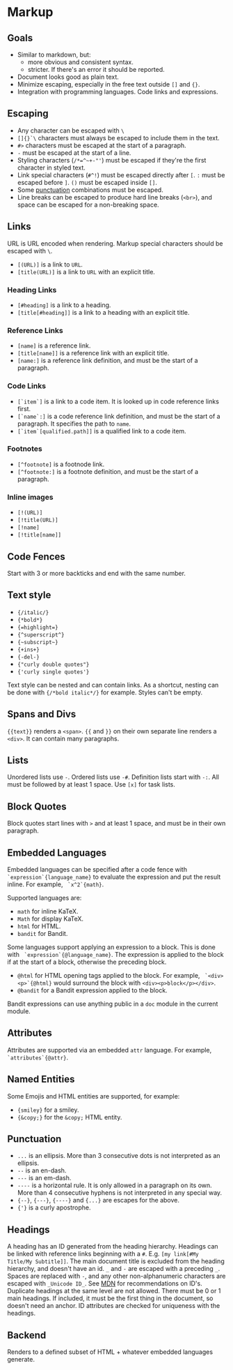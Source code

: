 # Markup

## Goals

- Similar to markdown, but:
  - more obvious and consistent syntax.
  - stricter. If there's an error it should be reported.
- Document looks good as plain text.
- Minimize escaping, especially in the free text outside `[]` and `{}`.
- Integration with programming languages. Code links and expressions.

## Escaping

- Any character can be escaped with `\`
- ``[]{}`\`` characters must always be escaped to include them in the text.
- `#>` characters must be escaped at the start of a paragraph.
- `-` must be escaped at the start of a line.
- Styling characters (`/*=^~+-"'`) must be escaped if they're the first character in styled text.
- Link special characters (`#^!`) must be escaped directly after `[`. `:` must be escaped before `]`. `()` must be escaped inside `[]`.
- Some [punctuation](#punctuation) combinations must be escaped.
- Line breaks can be escaped to produce hard line breaks (`<br>`), and space can be escaped for a non-breaking space.

## Links

URL is URL encoded when rendering. Markup special characters should be escaped with `\`.

- `[(URL)]` is a link to `URL`.
- `[title(URL)]` is a link to `URL` with an explicit title.

### Heading Links

- `[#heading]` is a link to a heading.
- `[title[#heading]]` is a link to a heading with an explicit title.

### Reference Links

- `[name]` is a reference link.
- `[title[name]]` is a reference link with an explicit title.
- `[name:]` is a reference link definition, and must be the start of a paragraph.

### Code Links

- ``[`item`]`` is a link to a code item. It is looked up in code reference links first.
- ``[`name`:]`` is a code reference link definition, and must be the start of a paragraph. It specifies the path to `name`.
- ``[`item`[qualified.path]]`` is a qualified link to a code item.

### Footnotes

- `[^footnote]` is a footnode link.
- `[^footnote:]` is a footnote definition, and must be the start of a paragraph.

### Inline images

- `[!(URL)]`
- `[!title(URL)]`
- `[!name]`
- `[!title[name]]`

## Code Fences

Start with 3 or more backticks and end with the same number.

## Text style

- `{/italic/}`
- `{*bold*}`
- `{=highlight=}`
- `{^superscript^}`
- `{~subscript~}`
- `{+ins+}`
- `{-del-}`
- `{"curly double quotes"}`
- `{'curly single quotes'}`

Text style can be nested and can contain links. As a shortcut, nesting can be done with `{/*bold italic*/}` for example. Styles can't be empty.

## Spans and Divs

`{{text}}` renders a `<span>`.
`{{` and `}}` on their own separate line renders a `<div>`. It can contain many paragraphs.

## Lists

Unordered lists use `-`. Ordered lists use `-#`. Definition lists start with `-:`. All must be followed by at least 1 space. Use `[x]` for task lists.

## Block Quotes

Block quotes start lines with `>` and at least 1 space, and must be in their own paragraph.

## Embedded Languages

Embedded languages can be specified after a code fence with `` `expression`{language_name}`` to evaluate the expression and put the result inline. For example, `` `x^2`{math}``.

Supported languages are:

- `math` for inline KaTeX.
- `Math` for display KaTeX.
- `html` for HTML.
- `bandit` for Bandit.

Some languages support applying an expression to a block. This is done with `` `expression`{@language_name}``. The expression is applied to the block if at the start of a block, otherwise the preceding block.

- `@html` for HTML opening tags applied to the block. For example, `` `<div><p>`{@html}`` would surround the block with `<div><p>block</p></div>`.
- `@bandit` for a Bandit expression applied to the block.

Bandit expressions can use anything public in a `doc` module in the current module.

## Attributes

Attributes are supported via an embedded `attr` language. For example, `` `attributes`{@attr}``.

## Named Entities

Some Emojis and HTML entities are supported, for example:

- `{smiley}` for a smiley.
- `{&copy;}` for the `&copy;` HTML entity.

## Punctuation

- `...` is an ellipsis. More than 3 consecutive dots is not interpreted as an ellipsis.
- `--` is an en-dash.
- `---` is an em-dash.
- `----` is a horizontal rule. It is only allowed in a paragraph on its own. More than 4 consecutive hyphens is not interpreted in any special way.
- `{--}`, `{---}`, `{----}` and `{...}` are escapes for the above.
- `{'}` is a curly apostrophe.

## Headings

A heading has an ID generated from the heading hierarchy. Headings can be linked with reference links beginning with a `#`. E.g. `[my link[#My Title/My Subtitle]]`. The main document title is excluded from the heading hierarchy, and doesn't have an id. `_` and `-` are escaped with a preceding `_`. Spaces are replaced with `-`, and any other non-alphanumeric characters are escaped with `_Unicode ID_`. See [MDN](https://developer.mozilla.org/en-US/docs/Web/HTML/Global_attributes/id) for recommendations on ID's. Duplicate headings at the same level are not allowed. There must be 0 or 1 main headings. If included, it must be the first thing in the document, so doesn't need an anchor. ID attributes are checked for uniqueness with the headings.

## Backend

Renders to a defined subset of HTML + whatever embedded languages generate.
